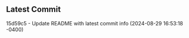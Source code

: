 
## Latest Commit
15d59c5 - Update README with latest commit info (2024-08-29 16:53:18 -0400) <Yunxi-Zhou>
